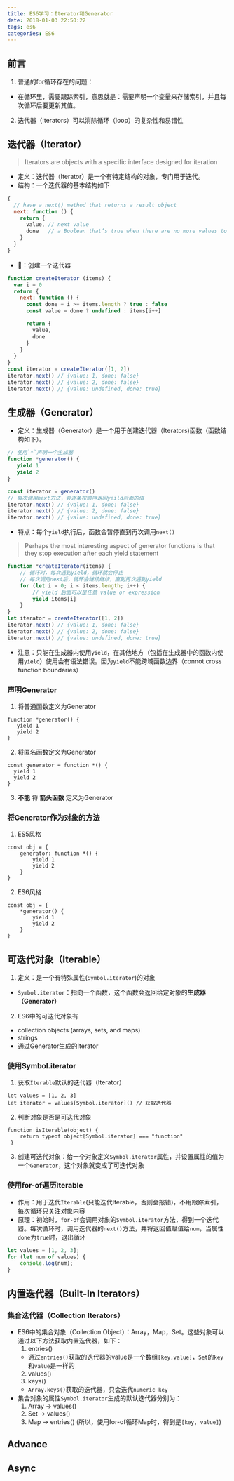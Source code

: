 ```yaml
---
title: ES6学习：Iterator和Generator
date: 2018-01-03 22:50:22
tags: es6
categories: ES6
---
```


## 前言
1. 普通的for循环存在的问题：
  * 在循环里，需要跟踪索引，意思就是：需要声明一个变量来存储索引，并且每次循环后要更新其值。
2. 迭代器（Iterators）可以消除循环（loop）的复杂性和易错性

## 迭代器（Iterator）
> Iterators are objects with a specific interface designed for iteration

* 定义：迭代器（Iterator）是一个有特定结构的对象，专门用于迭代。
* 结构：一个迭代器的基本结构如下
```js
{
  // have a next() method that returns a result object
  next: function () {
    return {
      value, // next value
      done   // a Boolean that’s true when there are no more values to return
    }
  }
}
```
* 🌰：创建一个迭代器
```js
function createIterator (items) {
  var i = 0
  return {
    next: function () {
      const done = i >= items.length ? true : false
      const value = done ? undefined : items[i++]

      return {
        value,
        done
      }
    }
  }
}
const iterator = createIterator([1, 2])
iterator.next() // {value: 1, done: false}
iterator.next() // {value: 2, done: false}
iterator.next() // {value: undefined, done: true}
```

## 生成器（Generator）
* 定义：生成器（Generator）是一个用于创建迭代器（Iterators)函数（函数结构如下）。
``` js
// 使用`*`声明一个生成器
function *generator() {
   yield 1
   yield 2
}

const iterator = generator()
// 每次调用next方法，会逐条按顺序返回yeild后面的值
iterator.next() // {value: 1, done: false}
iterator.next() // {value: 2, done: false}
iterator.next() // {value: undefined, done: true}
```
* 特点：每个`yield`执行后，函数会暂停直到再次调用`next()`
> Perhaps the most interesting aspect of generator functions is that
they stop execution after each yield statement

```js
function *createIterator(items) {
    // 循环时，每次遇到yield，循环就会停止
    // 每次调用next后，循环会继续继续，直到再次遇到yield
    for (let i = 0; i < items.length; i++) {
        // yield 后面可以是任意 value or expression
        yield items[i]
    }
}
let iterator = createIterator([1, 2])
iterator.next() // {value: 1, done: false}
iterator.next() // {value: 2, done: false}
iterator.next() // {value: undefined, done: true}
```

* 注意：只能在生成器内使用`yield`，在其他地方（包括在生成器中的函数内使用`yield`）使用会有语法错误。因为`yield`不能跨域函数边界（connot cross function boundaries）

### 声明Generator
1. 将普通函数定义为Generator
```
function *generator() {
   yield 1
   yield 2
}
```
2. 将匿名函数定义为Generator
```
const generator = function *() {
  yield 1
  yield 2
}
```
3. **不能** 将 **箭头函数** 定义为Generator

### 将Generator作为对象的方法
1. ES5风格
```
const obj = {
	generator: function *() {
		yield 1
   		yield 2
	}
}
```

2. ES6风格
```
const obj = {
	*generator() {
		yield 1
   		yield 2
	}
}
```

## 可迭代对象（Iterable）
1. 定义：是一个有特殊属性(`Symbol.iterator`)的对象
  - `Symbol.iterator`：指向一个函数，这个函数会返回给定对象的**生成器（Generator）**
2. ES6中的可迭代对象有
  - collection objects (arrays, sets, and maps)
  - strings
  - 通过Generator生成的Iterator

### 使用Symbol.iterator
1. 获取`Iterable`默认的迭代器（Iterator）
```
let values = [1, 2, 3]
let iterator = values[Symbol.iterator]() // 获取迭代器
```

2. 判断对象是否是可迭代对象
```
function isIterable(object) {
    return typeof object[Symbol.iterator] === "function"
 }
```

3. 创建可迭代对象：给一个对象定义`Symbol.iterator`属性，并设置属性的值为一个`Generator`，这个对象就变成了可迭代对象

### 使用for-of遍历Iterable
* 作用：用于迭代`Iterable`(只能迭代Iterable，否则会报错)，不用跟踪索引，每次循环只关注对象内容
* 原理：初始时，`for-of`会调用对象的`Symbol.iterator`方法，得到一个迭代器。每次循环时，调用迭代器的`next()`方法，并将返回值赋值给`num`，当属性`done`为`true`时，退出循环
```js
let values = [1, 2, 3];
for (let num of values) {
    console.log(num);
}
```

## 内置迭代器（Built-In Iterators）
### 集合迭代器（Collection Iterators）
* ES6中的集合对象（Collection Object）：Array，Map，Set。这些对象可以通过以下方法获取内置迭代器，如下：
  1. entries()
    - 通过`entries()`获取的迭代器的value是一个数组`[key,value]`，`Set`的`key`和`value`是一样的
  2. values()
  3. keys()
    - `Array.keys()`获取的迭代器，只会迭代`numeric key`
* 集合对象的属性`Symbol.iterator`生成的默认迭代器分别为：
  1. Array -> values()
  2. Set -> values()
  3. Map -> entries() (所以，使用for-of循环Map时，得到是`[key, value]`)


## Advance
## Async
